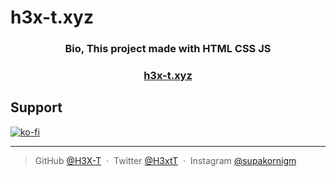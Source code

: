 # h3x-t.xyz

<h3 align="center">Bio, This project made with HTML CSS JS</h3>
<h3 align="center">
 <a  href="https://h3xxt.xyz">h3x-t.xyz</a>
</h3>

<!-- # Example

![](https://cdn.discordapp.com/attachments/922772649816498217/963726685772083200/unknown.png) -->

## Support

[![ko-fi](https://ko-fi.com/img/githubbutton_sm.svg)](https://ko-fi.com/L4L6ARTNW)

---

> GitHub [@H3X-T](https://github.com/H3X-T) &nbsp;&middot;&nbsp;
> Twitter [@H3xtT](https://twitter.com/H3xtT) &nbsp;&middot;&nbsp;
> Instagram [@supakornigm](https://instagram.com/supakornigm)
